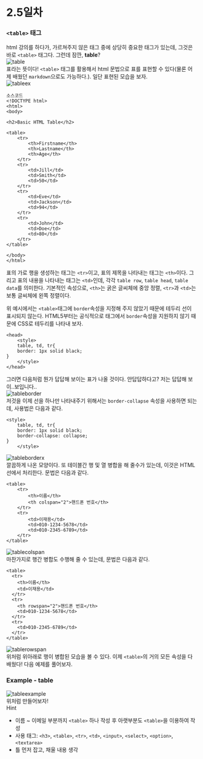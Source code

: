 # 2.5일차
### `<table>` 태그
html 강의를 하다가, 가르쳐주지 않은 태그 중에 상당히 중요한 태그가 있는데, 그것은 바로 `<table>` 태그다.
그런데 잠깐, **table**?  
![table](./statics/table.PNG)  
표라는 뜻이다! `<table>` 태그를 활용해서 html 문법으로 표를 표현할 수 있다(물론 어제 배웠던 `markdown`으로도 가능하다.).
일단 표현된 모습을 보자.  
![tableex](./statics/tableex.PNG)  
```
소스코드
<!DOCTYPE html>
<html>
<body>

<h2>Basic HTML Table</h2>

<table>
    <tr>
        <th>Firstname</th>
        <th>Lastname</th> 
        <th>Age</th>
    </tr>
    <tr>
        <td>Jill</td>
        <td>Smith</td>
        <td>50</td>
    </tr>
    <tr>
        <td>Eve</td>
        <td>Jackson</td>
        <td>94</td>
    </tr>
    <tr>
        <td>John</td>
        <td>Doe</td>
        <td>80</td>
    </tr>
</table>

</body>
</html>
```
표의 가로 행을 생성하는 태그는 `<tr>`이고, 표의 제목을 나타내는 태그는 `<th>`이다.
그리고 표의 내용을 나타내는 태그는 `<td>`인데, 각각 `table row`, `table head`, `table data`를 의미한다.
기본적인 속성으로, `<th>`는 굵은 글씨체에 중앙 정렬, `<tr>`과 `<td>`는 보통 글씨체에 왼쪽 정렬이다.

위 예시에서는 `<table>`태그에 `border`속성을 지정해 주지 않았기 때문에 테두리 선이 표시되지 않는다.
HTML5부터는 공식적으로 태그에서 `border`속성을 지원하지 않기 때문에 CSS로 테두리를 나타내 보자.

```
<head>
    <style>
    table, td, tr{
    border: 1px solid black;
}
    </style>
</head>
```
그러면 다음처럼 뭔가 답답해 보이는 표가 나올 것이다. 안답답하다고? 저는 답답해 보이..보입니다..  
![tableborder](./statics/tableborder.PNG)  
저것을 이제 선을 하나만 나타내주기 위해서는 `border-collapse` 속성을 사용하면 되는데, 사용법은 다음과 같다.
```
<style>
    table, td, tr{
    border: 1px solid black;
    border-collapse: collapse;
}
    </style>
```

![tableborderx](./statics/tableborderx.PNG)  
깔끔하게 나온 모양이다. 또 테이블간 행 및 열 병합을 해 줄수가 있는데, 이것은 HTML 선에서 처리한다.
문법은 다음과 같다.

```
<table>
    <tr>
        <th>이름</th>
        <th colspan="2">핸드폰 번호</th>
    </tr>
    <tr>
        <td>이재용</td>
        <td>010-1234-5678</td>
        <td>010-2345-6789</td>
    </tr>
</table>

```  
![tablecolspan](./statics/tablecolspan.PNG)  
마찬가지로 행간 병합도 수행해 줄 수 있는데, 문법은 다음과 같다.

```
<table>
  <tr>
    <th>이름</th>
    <td>이재용</td>
  </tr>
  <tr>
    <th rowspan="2">핸드폰 번호</th>
    <td>010-1234-5678</td>
  </tr>
  <tr>
    <td>010-2345-6789</td>
  </tr>
</table>
```
![tablerowspan](./statics/tablerowspan.PNG)  
위처럼 위아래로 행이 병합된 모습을 볼 수 있다. 이제 `<table>`의 거의 모든 속성을 다 배웠다! 다음 예제를 풀어보자.

### Example - table
![tableexample](./statics/tableexample.PNG)  
위처럼 만들어보자!  
Hint
 + 이름 ~ 이메일 부분까지 `<table>` 하나 작성 후 아랫부분도 `<table>`을 이용하여 작성
 + 사용 태그: `<h3>`, `<table>`, `<tr>`, `<td>`, `<input>`, `<select>`, `<option>`, `<textarea>`
 + 틀 먼저 잡고, 채울 내용 생각